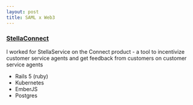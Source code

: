 ```yaml
---
layout: post
title: SAML x Web3 
---
```


<h3><a href="https://stellaservice.com/stella-connect/">StellaConnect</a></h3>
I worked for StellaService on the Connect product - a tool to incentivize customer service agents and get feedback from customers on customer service agents
<ul>
<li>Rails 5 (ruby)</li>
<li>Kubernetes</li>
<li>EmberJS</li>
<li>Postgres</li>
</ul>
